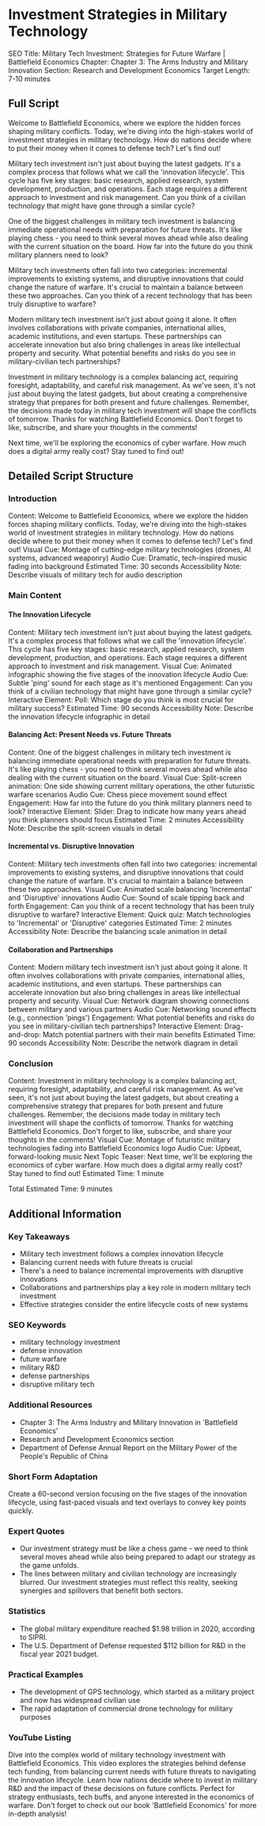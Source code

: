 # Investment Strategies in Military Technology

SEO Title: Military Tech Investment: Strategies for Future Warfare | Battlefield Economics
Chapter: Chapter 3: The Arms Industry and Military Innovation
Section: Research and Development Economics
Target Length: 7-10 minutes

## Full Script

Welcome to Battlefield Economics, where we explore the hidden forces shaping military conflicts. Today, we're diving into the high-stakes world of investment strategies in military technology. How do nations decide where to put their money when it comes to defense tech? Let's find out!

Military tech investment isn't just about buying the latest gadgets. It's a complex process that follows what we call the 'innovation lifecycle'. This cycle has five key stages: basic research, applied research, system development, production, and operations. Each stage requires a different approach to investment and risk management. Can you think of a civilian technology that might have gone through a similar cycle?

One of the biggest challenges in military tech investment is balancing immediate operational needs with preparation for future threats. It's like playing chess - you need to think several moves ahead while also dealing with the current situation on the board. How far into the future do you think military planners need to look?

Military tech investments often fall into two categories: incremental improvements to existing systems, and disruptive innovations that could change the nature of warfare. It's crucial to maintain a balance between these two approaches. Can you think of a recent technology that has been truly disruptive to warfare?

Modern military tech investment isn't just about going it alone. It often involves collaborations with private companies, international allies, academic institutions, and even startups. These partnerships can accelerate innovation but also bring challenges in areas like intellectual property and security. What potential benefits and risks do you see in military-civilian tech partnerships?

Investment in military technology is a complex balancing act, requiring foresight, adaptability, and careful risk management. As we've seen, it's not just about buying the latest gadgets, but about creating a comprehensive strategy that prepares for both present and future challenges. Remember, the decisions made today in military tech investment will shape the conflicts of tomorrow. Thanks for watching Battlefield Economics. Don't forget to like, subscribe, and share your thoughts in the comments!

Next time, we'll be exploring the economics of cyber warfare. How much does a digital army really cost? Stay tuned to find out!

## Detailed Script Structure

### Introduction

Content: Welcome to Battlefield Economics, where we explore the hidden forces shaping military conflicts. Today, we're diving into the high-stakes world of investment strategies in military technology. How do nations decide where to put their money when it comes to defense tech? Let's find out!
Visual Cue: Montage of cutting-edge military technologies (drones, AI systems, advanced weaponry)
Audio Cue: Dramatic, tech-inspired music fading into background
Estimated Time: 30 seconds
Accessibility Note: Describe visuals of military tech for audio description

### Main Content

#### The Innovation Lifecycle

Content: Military tech investment isn't just about buying the latest gadgets. It's a complex process that follows what we call the 'innovation lifecycle'. This cycle has five key stages: basic research, applied research, system development, production, and operations. Each stage requires a different approach to investment and risk management.
Visual Cue: Animated infographic showing the five stages of the innovation lifecycle
Audio Cue: Subtle 'ping' sound for each stage as it's mentioned
Engagement: Can you think of a civilian technology that might have gone through a similar cycle?
Interactive Element: Poll: Which stage do you think is most crucial for military success?
Estimated Time: 90 seconds
Accessibility Note: Describe the innovation lifecycle infographic in detail

#### Balancing Act: Present Needs vs. Future Threats

Content: One of the biggest challenges in military tech investment is balancing immediate operational needs with preparation for future threats. It's like playing chess - you need to think several moves ahead while also dealing with the current situation on the board.
Visual Cue: Split-screen animation: One side showing current military operations, the other futuristic warfare scenarios
Audio Cue: Chess piece movement sound effect
Engagement: How far into the future do you think military planners need to look?
Interactive Element: Slider: Drag to indicate how many years ahead you think planners should focus
Estimated Time: 2 minutes
Accessibility Note: Describe the split-screen visuals in detail

#### Incremental vs. Disruptive Innovation

Content: Military tech investments often fall into two categories: incremental improvements to existing systems, and disruptive innovations that could change the nature of warfare. It's crucial to maintain a balance between these two approaches.
Visual Cue: Animated scale balancing 'Incremental' and 'Disruptive' innovations
Audio Cue: Sound of scale tipping back and forth
Engagement: Can you think of a recent technology that has been truly disruptive to warfare?
Interactive Element: Quick quiz: Match technologies to 'Incremental' or 'Disruptive' categories
Estimated Time: 2 minutes
Accessibility Note: Describe the balancing scale animation in detail

#### Collaboration and Partnerships

Content: Modern military tech investment isn't just about going it alone. It often involves collaborations with private companies, international allies, academic institutions, and even startups. These partnerships can accelerate innovation but also bring challenges in areas like intellectual property and security.
Visual Cue: Network diagram showing connections between military and various partners
Audio Cue: Networking sound effects (e.g., connection 'pings')
Engagement: What potential benefits and risks do you see in military-civilian tech partnerships?
Interactive Element: Drag-and-drop: Match potential partners with their main benefits
Estimated Time: 90 seconds
Accessibility Note: Describe the network diagram in detail

### Conclusion

Content: Investment in military technology is a complex balancing act, requiring foresight, adaptability, and careful risk management. As we've seen, it's not just about buying the latest gadgets, but about creating a comprehensive strategy that prepares for both present and future challenges. Remember, the decisions made today in military tech investment will shape the conflicts of tomorrow. Thanks for watching Battlefield Economics. Don't forget to like, subscribe, and share your thoughts in the comments!
Visual Cue: Montage of futuristic military technologies fading into Battlefield Economics logo
Audio Cue: Upbeat, forward-looking music
Next Topic Teaser: Next time, we'll be exploring the economics of cyber warfare. How much does a digital army really cost? Stay tuned to find out!
Estimated Time: 1 minute

Total Estimated Time: 9 minutes

## Additional Information

### Key Takeaways
- Military tech investment follows a complex innovation lifecycle
- Balancing current needs with future threats is crucial
- There's a need to balance incremental improvements with disruptive innovations
- Collaborations and partnerships play a key role in modern military tech investment
- Effective strategies consider the entire lifecycle costs of new systems

### SEO Keywords
- military technology investment
- defense innovation
- future warfare
- military R&D
- defense partnerships
- disruptive military tech

### Additional Resources
- Chapter 3: The Arms Industry and Military Innovation in 'Battlefield Economics'
- Research and Development Economics section
- Department of Defense Annual Report on the Military Power of the People's Republic of China

### Short Form Adaptation
Create a 60-second version focusing on the five stages of the innovation lifecycle, using fast-paced visuals and text overlays to convey key points quickly.

### Expert Quotes
- Our investment strategy must be like a chess game - we need to think several moves ahead while also being prepared to adapt our strategy as the game unfolds.
- The lines between military and civilian technology are increasingly blurred. Our investment strategies must reflect this reality, seeking synergies and spillovers that benefit both sectors.

### Statistics
- The global military expenditure reached $1.98 trillion in 2020, according to SIPRI.
- The U.S. Department of Defense requested $112 billion for R&D in the fiscal year 2021 budget.

### Practical Examples
- The development of GPS technology, which started as a military project and now has widespread civilian use
- The rapid adaptation of commercial drone technology for military purposes

### YouTube Listing
Dive into the complex world of military technology investment with Battlefield Economics. This video explores the strategies behind defense tech funding, from balancing current needs with future threats to navigating the innovation lifecycle. Learn how nations decide where to invest in military R&D and the impact of these decisions on future conflicts. Perfect for strategy enthusiasts, tech buffs, and anyone interested in the economics of warfare. Don't forget to check out our book 'Battlefield Economics' for more in-depth analysis!

